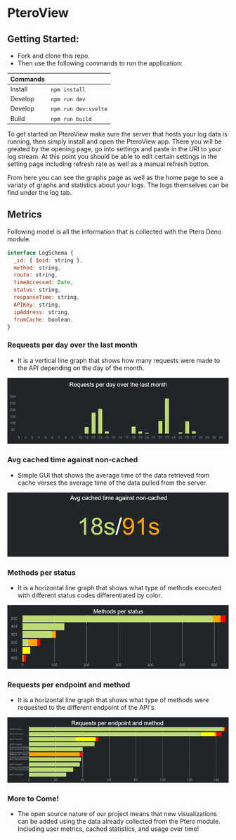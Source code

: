 # PteroView

## Getting Started:
- Fork and clone this repo.
- Then use the following commands to run the application:

| Commands |                                             |
| -------  | ------------------------------------------- |
|  Install |  <code>npm install</code>                   |
|  Develop |  <code>npm run dev</code>                   |
|  Develop |  <code>npm run dev:svelte</code>            |
|  Build   |  <code>npm run build</code>                 |


To get started on PteroView make sure the server that hosts your log data is running, then simply install and open the PteroView app. There you will be greated by the opening page, go into settings and paste in the URI to your log stream. At this point you should be able to edit certain settings in the setting page including refresh rate as well as a manual refresh button. 

From here you can see the graphs page as well as the home page to see a variaty of graphs and statistics about your logs. The logs themselves can be find under the log tab.

## Metrics 
Following model is all the information that is collected with the Ptero Deno module.
```js 
interface LogSchema {
  _id: { $oid: string },
  method: string,
  route: string,
  timeAccessed: Date,
  status: string,
  responseTime: string,
  APIKey: string,
  ipAddress: string,
  fromCache: boolean,
}
```
### Requests per day over the last month
- It is a vertical line graph that shows how many requests were made to the API depending on the day of the month.

![image ReqPerDayOverMonth](./static/images/ReqPerDayOverMonth.png)

### Avg cached time against non-cached
- Simple GUI that shows the average time of the data retrieved from cache verses the average time of the data pulled from the server.

![image avgCached](./static/images/avgCached.png)

### Methods per status
- It is a horizontal line graph that shows what type of methods executed with different status codes differentiated by color.

![image ReqPerDayOverMonth](./static/images/methodPerStatus.png)

### Requests per endpoint and method
- It is a horizontal line graph that shows what type of methods were requested to the different endpoint of the API's.

![image ReqPerDayOverMonth](./static/images/reqPerEndpoint.png)
 
### More to Come!
- The open source nature of our project means that new visualizations can be added using the data already collected from the Ptero module. Including user metrics, cached statistics, and usage over time!
